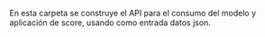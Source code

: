 En esta carpeta se construye el API para el consumo del modelo y aplicación de score, usando como entrada datos json.